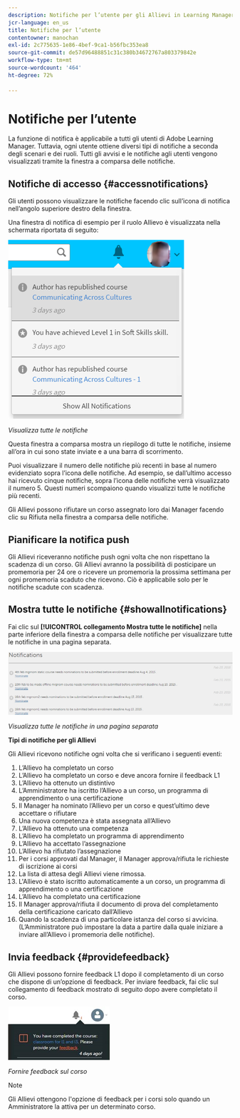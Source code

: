 ```yaml
---
description: Notifiche per l’utente per gli Allievi in Learning Manager.
jcr-language: en_us
title: Notifiche per l’utente
contentowner: manochan
exl-id: 2c775635-1e86-4bef-9ca1-b56fbc353ea8
source-git-commit: de57d96488851c31c380b34672767a803379842e
workflow-type: tm+mt
source-wordcount: '464'
ht-degree: 72%

---
```


# Notifiche per l’utente

<!--User notifications for Learners in Learning Manager.-->

La funzione di notifica è applicabile a tutti gli utenti di Adobe Learning Manager. Tuttavia, ogni utente ottiene diversi tipi di notifiche a seconda degli scenari e dei ruoli. Tutti gli avvisi e le notifiche agli utenti vengono visualizzati tramite la finestra a comparsa delle notifiche.

## Notifiche di accesso {#accessnotifications}

Gli utenti possono visualizzare le notifiche facendo clic sull’icona di notifica nell’angolo superiore destro della finestra.

Una finestra di notifica di esempio per il ruolo Allievo è visualizzata nella schermata riportata di seguito:

![](assets/learner-notifications.png)

*Visualizza tutte le notifiche*

Questa finestra a comparsa mostra un riepilogo di tutte le notifiche, insieme all’ora in cui sono state inviate e a una barra di scorrimento.

Puoi visualizzare il numero delle notifiche più recenti in base al numero evidenziato sopra l’icona delle notifiche. Ad esempio, se dall’ultimo accesso hai ricevuto cinque notifiche, sopra l’icona delle notifiche verrà visualizzato il numero 5. Questi numeri scompaiono quando visualizzi tutte le notifiche più recenti.

Gli Allievi possono rifiutare un corso assegnato loro dai Manager facendo clic su Rifiuta nella finestra a comparsa delle notifiche.

## Pianificare la notifica push

Gli Allievi riceveranno notifiche push ogni volta che non rispettano la scadenza di un corso. Gli Allievi avranno la possibilità di posticipare un promemoria per 24 ore o ricevere un promemoria la prossima settimana per ogni promemoria scaduto che ricevono. Ciò è applicabile solo per le notifiche scadute con scadenza.

## Mostra tutte le notifiche {#showallnotifications}

Fai clic sul **[!UICONTROL collegamento Mostra tutte le notifiche]** nella parte inferiore della finestra a comparsa delle notifiche per visualizzare tutte le notifiche in una pagina separata.

![](assets/notifications-page.png)

*Visualizza tutte le notifiche in una pagina separata*

**Tipi di notifiche per gli Allievi**

Gli Allievi ricevono notifiche ogni volta che si verificano i seguenti eventi:

1. L’Allievo ha completato un corso
1. L’Allievo ha completato un corso e deve ancora fornire il feedback L1
1. L’Allievo ha ottenuto un distintivo
1. L’Amministratore ha iscritto l’Allievo a un corso, un programma di apprendimento o una certificazione
1. Il Manager ha nominato l’Allievo per un corso e quest’ultimo deve accettare o rifiutare
1. Una nuova competenza è stata assegnata all’Allievo
1. L’Allievo ha ottenuto una competenza
1. L’Allievo ha completato un programma di apprendimento
1. L’Allievo ha accettato l’assegnazione
1. L’Allievo ha rifiutato l’assegnazione
1. Per i corsi approvati dal Manager, il Manager approva/rifiuta le richieste di iscrizione ai corsi
1. La lista di attesa degli Allievi viene rimossa.
1. L&#39;Allievo è stato iscritto automaticamente a un corso, un programma di apprendimento o una certificazione
1. L’Allievo ha completato una certificazione
1. Il Manager approva/rifiuta il documento di prova del completamento della certificazione caricato dall’Allievo
1. Quando la scadenza di una particolare istanza del corso si avvicina. (L’Amministratore può impostare la data a partire dalla quale iniziare a inviare all’Allievo i promemoria delle notifiche).

## Invia feedback {#providefeedback}

Gli Allievi possono fornire feedback L1 dopo il completamento di un corso che dispone di un’opzione di feedback. Per inviare feedback, fai clic sul collegamento di feedback mostrato di seguito dopo avere completato il corso.

![](assets/feedback.png)

*Fornire feedback sul corso*

>[!NOTE]
>
>Gli Allievi ottengono l&#39;opzione di feedback per i corsi solo quando un Amministratore la attiva per un determinato corso.
